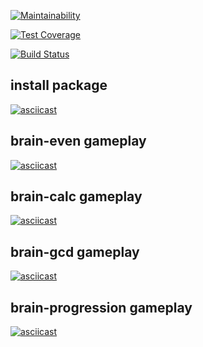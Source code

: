[![Maintainability](https://api.codeclimate.com/v1/badges/0d4f37540081df79e8ad/maintainability)](https://codeclimate.com/github/d3x4r/project-lvl1-s438/maintainability)

[![Test Coverage](https://api.codeclimate.com/v1/badges/0d4f37540081df79e8ad/test_coverage)](https://codeclimate.com/github/d3x4r/project-lvl1-s438/test_coverage)

[![Build Status](https://travis-ci.org/d3x4r/project-lvl1-s438.svg?branch=master)](https://travis-ci.org/d3x4r/project-lvl1-s438)

## install package
[![asciicast](https://asciinema.org/a/cVkfVOjhYSFsH8SO2yECgg7wj.svg)](https://asciinema.org/a/cVkfVOjhYSFsH8SO2yECgg7wj)

## brain-even gameplay
[![asciicast](https://asciinema.org/a/PdosRlNl0dH9Qhmk7puOv3E5f.svg)](https://asciinema.org/a/PdosRlNl0dH9Qhmk7puOv3E5f)

## brain-calc gameplay
[![asciicast](https://asciinema.org/a/PbasMe6heMRaI2QCmMZIWQyNM.svg)](https://asciinema.org/a/PbasMe6heMRaI2QCmMZIWQyNM)

## brain-gcd gameplay
[![asciicast](https://asciinema.org/a/Reiw3cJMzSQ3IG4wq1ibPTyuQ.svg)](https://asciinema.org/a/Reiw3cJMzSQ3IG4wq1ibPTyuQ)

## brain-progression gameplay
[![asciicast](https://asciinema.org/a/uat8s6tBCh80NkzSrmqoBorcu.svg)](https://asciinema.org/a/uat8s6tBCh80NkzSrmqoBorcu)